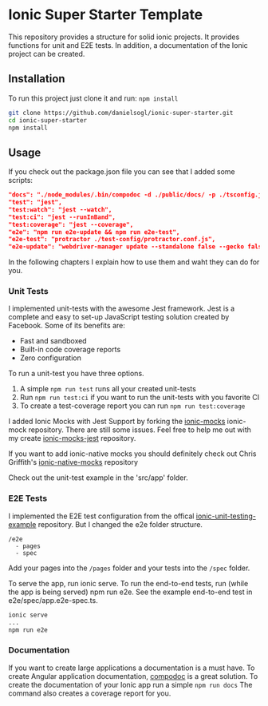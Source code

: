 # Ionic Super Starter Template
This repository provides a structure for solid ionic projects. It provides functions for unit and E2E tests. In addition, a documentation of the Ionic project can be created.

## Installation
To run this project just clone it and run: `npm install`

```bash
git clone https://github.com/danielsogl/ionic-super-starter.git
cd ionic-super-starter
npm install
```

## Usage
If you check out the package.json file you can see that I added some scripts:
```json
"docs": "./node_modules/.bin/compodoc -d ./public/docs/ -p ./tsconfig.json -n \"Ionic Super - Documentation\"",
"test": "jest",
"test:watch": "jest --watch",
"test:ci": "jest --runInBand",
"test:coverage": "jest --coverage",
"e2e": "npm run e2e-update && npm run e2e-test",
"e2e-test": "protractor ./test-config/protractor.conf.js",
"e2e-update": "webdriver-manager update --standalone false --gecko false"
```
In the following chapters I explain how to use them and waht they can do for you.

### Unit Tests
I implemented unit-tests with the awesome Jest framework.
Jest is a complete and easy to set-up JavaScript testing solution created by Facebook. Some of its benefits are:

- Fast and sandboxed
- Built-in code coverage reports
- Zero configuration

To run a unit-test you have three options.

1. A simple `npm run test` runs all your created unit-tests
2. Run `npm run test:ci` if you want to run the unit-tests with you favorite CI
3. To create a test-coverage report you can run `npm run test:coverage`

I added Ionic Mocks with Jest Support by forking the [ionic-mocks](https://github.com/stonelasley/ionic-mocks) ionic-mock repository. There are still some issues. 
Feel free to help me out with my create [ionic-mocks-jest](https://github.com/danielsogl/ionic-mocks-jest) repository.

If you want to add ionic-native mocks you should definitely check out Chris Griffith's [ionic-native-mocks](https://github.com/chrisgriffith/ionic-native-mocks) repository

Check out the unit-test example in the 'src/app' folder.

### E2E Tests
I implemented the E2E test configuration from the offical [ionic-unit-testing-example](https://github.com/ionic-team/ionic-unit-testing-example) repository. But I changed the e2e folder structure.
```
/e2e
  - pages
  - spec
```
Add your pages into the `/pages` folder and your tests into the `/spec` folder.

To serve the app, run ionic serve.
To run the end-to-end tests, run (while the app is being served) npm run e2e.
See the example end-to-end test in e2e/spec/app.e2e-spec.ts.

```bash
ionic serve
...
npm run e2e
```

### Documentation
If you want to create large applications a documentation is a must have. To create Angular application documentation, [compodoc](https://github.com/compodoc/compodoc) is a great solution.
To create the documentation of your Ionic app run a simple `npm run docs`
The command also creates a coverage report for you.
